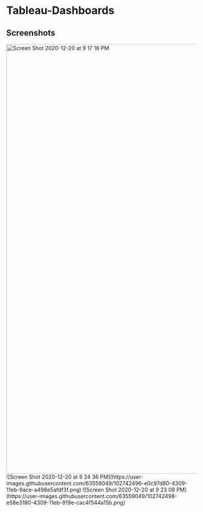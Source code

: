 # Tableau-Dashboards
## Screenshots
<img width="1137" alt="Screen Shot 2020-12-20 at 9 17 16 PM" src="https://user-images.githubusercontent.com/63559049/102742212-3a7d7800-4309-11eb-8be5-2b03231cc032.png">
![Screen Shot 2020-12-20 at 9 24 36 PM](https://user-images.githubusercontent.com/63559049/102742496-e0c97d80-4309-11eb-9ace-a498e5afdf3f.png)
![Screen Shot 2020-12-20 at 9 23 08 PM](https://user-images.githubusercontent.com/63559049/102742498-e58e3180-4309-11eb-919e-cac4f544a15b.png)
